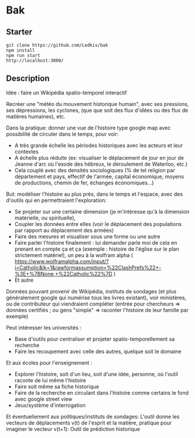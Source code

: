 # Bak

## Starter
```
git clone https://github.com/Ledkis/bak
npm install
npm run start
http://localhost:3000/
```


## Description
Idée : faire un Wikipédia spatio-temporel interactif

Recréer une "météo du mouvement historique humain", avec ses pressions, ses dépressions, les cyclones, (que que soit des flux d'idées ou des flux de matières humaines), etc.

Dans la pratique: donner une vue de l'histoire type google map avec possibilité de circuler dans le temps, pour voir:

* A très grande échelle les périodes historiques avec les acteurs et leur contextes
* A échelle plus réduite (ex: visualiser le déplacement de jour en jour de Jeanne d'arc où l'exode des hébreux, le déroulement de Waterloo, etc.)
* Cela couplé avec des densités sociologiques (% de tel religion par département et pays, effectif de l'armée, capital économique, moyens de productions, chemin de fer, échanges économiques...)


But: modéliser l'histoire au plus près, dans le temps et l'espace, avec des d'outils qui en permettraient l'exploration:

* Se projeter sur une certaine dimension (je m'intéresse qu'à la dimension matérielle, ou spirituelle), 
* Coupler les données entre elles (voir le déplacement des populations par rapport au déplacement des armées)
* Faire des mesures et visualiser sous une forme ou une autre
* Faire parler l'histoire finalement : lui demander parle moi de cela en prenant en compte ça et ça (exemple : histoire de l'église sur le plan strictement matériel), un peu à la wolfram alpha ( https://www.wolframalpha.com/input/?i=Catholic&lk=1&rawformassumption=%22ClashPrefs%22+-%3E+%7BNone,+%22Catholic%22%7D )
* Et autre


Données pouvant provenir de Wikipédia, instituts de sondages (et plus généralement google qui numérise tous les livres existant), voir ministères, ou de contributeur qui viendraient compléter (entrée pour chercheurs => données certifiés ; ou gens "simple" => raconter l'histoire de leur famille par exemple)


Peut intéresser les universités : 

* Base d'outils pour centraliser et projeter spatio-temporellement sa recherche
* Faire les recoupement avec celle des autres, quelque soit le domaine


Et aux écoles pour l'enseignement :

* Explorer l'histoire, soit d'un lieu, soit d'une idée, personne, où l'outil raconte de lui même l'histoire
* Faire soit même sa fiche historique
* Faire de la recherche en circulant dans l'histoire comme certains le fond avec google street view
* Jeux/système d'interrogation


Et éventuellement aux politiques/instituts de sondages:
L'outil donne les vecteurs de déplacements v(t) de l'esprit et la matière, pratique pour imaginer le vecteur v(t+1): Outil de prédiction historique

